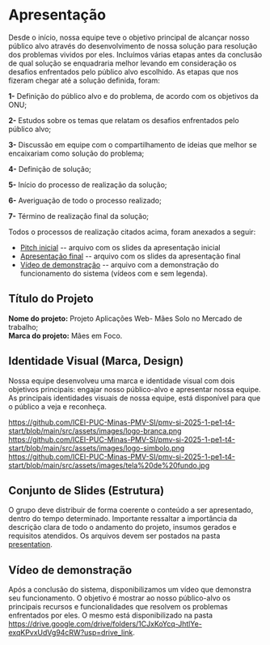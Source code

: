 # Apresentação

Desde o início, nossa equipe teve o objetivo principal de alcançar nosso público alvo através do desenvolvimento de nossa solução para resolução dos problemas vividos por eles. Incluímos várias etapas antes da conclusão de qual solução se enquadraria melhor levando em consideração os desafios enfrentados pelo público alvo escolhido. As etapas que nos fizeram chegar até a solução definida, foram:<br>

**1-** Definição do público alvo e do problema, de acordo com os objetivos da ONU; <br>

**2-** Estudos sobre os temas que relatam os desafios enfrentados pelo público alvo;<br>

**3-** Discussão em equipe com o compartilhamento de ideias que melhor se encaixariam como solução do problema;<br>

**4-** Definição de solução;<br>

**5-** Início do processo de realização da solução;<br>

**6-** Averiguação de todo o processo realizado;<br>

**7-** Término de realização final da solução;<br>

Todos o processos de realização citados acima, foram anexados a seguir:

* [Pitch inicial](https://drive.google.com/drive/folders/1PfSslrs2gYA_eAAAaDBn8MemrpY7J1pQ?usp=drive_link) -- arquivo com os slides da apresentação inicial
* [Apresentação final](https://drive.google.com/file/d/1HAT0U_AD1cxF7BLCy1NB7N32SqiJ5Ec7/view?usp=sharing) -- arquivo com os slides da apresentação final
* [Vídeo de demonstração](https://drive.google.com/drive/folders/1CJxKoYcq-JhtlYe-exqKPvxUdVg94cRW?usp=drive_link) -- arquivo com a demonstração do funcionamento do sistema (vídeos com e sem legenda).
  

## Título do Projeto

**Nome do projeto:** Projeto Aplicações Web- Mães Solo no Mercado de trabalho;<br>
**Marca do projeto:** Mães em Foco.



## Identidade Visual (Marca, Design)
Nossa equipe desenvolveu uma marca e identidade visual com dois objetivos principais: engajar nosso público-alvo e apresentar nossa equipe. As principais identidades visuais de nossa equipe, está disponível para que o público a veja e reconheça.

https://github.com/ICEI-PUC-Minas-PMV-SI/pmv-si-2025-1-pe1-t4-start/blob/main/src/assets/images/logo-branca.png
https://github.com/ICEI-PUC-Minas-PMV-SI/pmv-si-2025-1-pe1-t4-start/blob/main/src/assets/images/logo-simbolo.png
https://github.com/ICEI-PUC-Minas-PMV-SI/pmv-si-2025-1-pe1-t4-start/blob/main/src/assets/images/tela%20de%20fundo.jpg



## Conjunto de Slides (Estrutura)

O grupo deve distribuir de forma coerente o conteúdo a ser apresentado, dentro do tempo determinado. Importante ressaltar a importância da descrição clara de todo o andamento do projeto, insumos gerados e requisitos atendidos. Os arquivos devem ser postados na pasta [presentation](../presentation).
 

## Vídeo de demonstração

Após a conclusão do sistema, disponibilizamos um vídeo que demonstra seu funcionamento. O objetivo é mostrar ao nosso público-alvo os principais recursos e funcionalidades que resolvem os problemas enfrentados por eles. O mesmo está disponibilizado na pasta https://drive.google.com/drive/folders/1CJxKoYcq-JhtlYe-exqKPvxUdVg94cRW?usp=drive_link.


